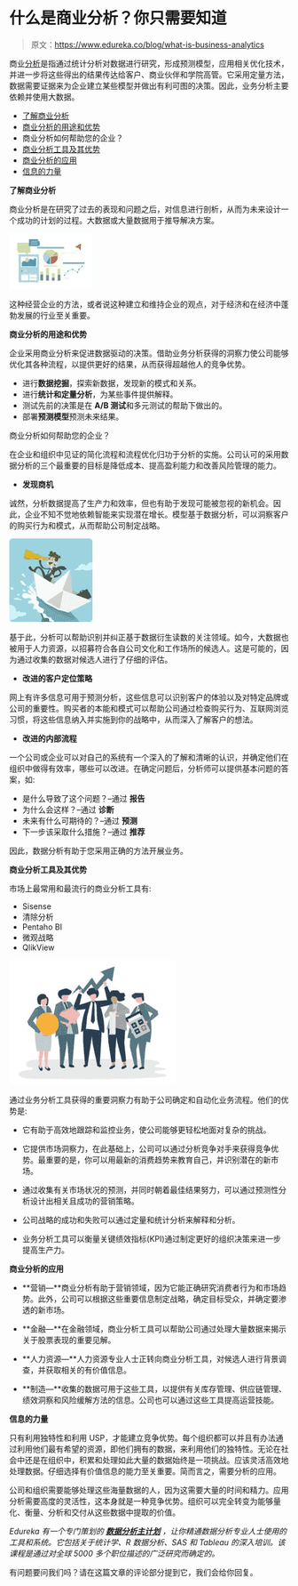 # 什么是商业分析？你只需要知道

> 原文：<https://www.edureka.co/blog/what-is-business-analytics>

商业[分析](https://www.edureka.co/blog/big-data-analytics/)是指通过统计分析对数据进行研究，形成预测模型，应用相关优化技术，并进一步将这些得出的结果传达给客户、商业伙伴和学院高管。它采用定量方法，数据需要证据来为企业建立某些模型并做出有利可图的决策。因此，业务分析主要依赖并使用大数据。

*   [了解商业分析](#understand)
*   [商业分析的用途和优势](#uses)
*   商业分析如何帮助您的企业？
*   [商业分析工具及其优势](#tools)
*   [商业分析的应用](#applications)
*   [信息的力量](#power)

**了解商业分析**

商业分析是在研究了过去的表现和问题之后，对信息进行剖析，从而为未来设计一个成功的计划的过程。大数据或大量数据用于推导解决方案。

![Business-Analytics](img/f1716703ca9e37baf1c5cf15a4b9a931.png)

这种经营企业的方法，或者说这种建立和维持企业的观点，对于经济和在经济中蓬勃发展的行业至关重要。

**商业分析的用途和优势**

企业采用商业分析来促进数据驱动的决策。借助业务分析获得的洞察力使公司能够优化其各种流程，以提供更好的结果，从而获得超越他人的竞争优势。

*   进行**数据挖掘**，探索新数据，发现新的模式和关系。
*   进行**统计和定量分析**，为某些事件提供解释。
*   测试先前的决策是在 **A/B 测试**和多元测试的帮助下做出的。
*   部署**预测模型**预测未来结果。

商业分析如何帮助您的企业？

在企业和组织中见证的简化流程和流程优化归功于分析的实施。公司认可的采用数据分析的三个最重要的目标是降低成本、提高盈利能力和改善风险管理的能力。

*   **发现商机**

诚然，分析数据提高了生产力和效率，但也有助于发现可能被忽视的新机会。因此，企业不知不觉地依赖智能来实现潜在增长。模型基于数据分析，可以洞察客户的购买行为和模式，从而帮助公司制定战略。

![Business Opportunities](img/dd33e7cf277b19bbe706efd52bb95320.png)

基于此，分析可以帮助识别并纠正基于数据衍生读数的关注领域。如今，大数据也被用于人力资源，以招募符合各自公司文化和工作场所的候选人。这是可能的，因为通过收集的数据对候选人进行了仔细的评估。

*   **改进的客户定位策略**

网上有许多信息可用于预测分析，这些信息可以识别客户的体验以及对特定品牌或公司的重要性。购买者的本能和模式可以帮助公司通过检查购买行为、互联网浏览习惯，将这些信息纳入并实施到你的战略中，从而深入了解客户的想法。

*   **改进的内部流程**

一个公司或企业可以对自己的系统有一个深入的了解和清晰的认识，并确定他们在组织中做得有效率，哪些可以改进。在确定问题后，分析师可以提供基本问题的答案，如:

*   是什么导致了这个问题？–通过 **报告**
*   为什么会这样？–通过 **诊断**
*   未来有什么可期待的？–通过 **预测**
*   下一步该采取什么措施？–通过 **推荐**

因此，数据分析有助于您采用正确的方法开展业务。

**商业分析工具及其优势**

市场上最常用和最流行的商业分析工具有:

*   Sisense
*   清除分析
*   Pentaho BI
*   微观战略
*   QlikView

![Benefits](img/f4e5fa4be910a7b013f0899d3917255a.png)

通过业务分析工具获得的重要洞察力有助于公司确定和自动化业务流程。他们的优势是:

*   它有助于高效地跟踪和监控业务，使公司能够更轻松地面对复杂的挑战。

*   它提供市场洞察力，在此基础上，公司可以通过分析竞争对手来获得竞争优势。最重要的是，你可以用最新的消费趋势来教育自己，并识别潜在的新市场。

*   通过收集有关市场状况的预测，并同时朝着最佳结果努力，可以通过预测性分析设计出相关且成功的营销策略。

*   公司战略的成功和失败可以通过定量和统计分析来解释和分析。

*   业务分析工具可以衡量关键绩效指标(KPI)通过制定更好的组织决策来进一步提高生产力。

**商业分析的应用**

*   **营销—**商业分析有助于营销领域，因为它能正确研究消费者行为和市场趋势。此外，公司可以根据这些重要信息制定战略，确定目标受众，并确定要渗透的新市场。

*   **金融—**在金融领域，商业分析工具可以帮助公司通过处理大量数据来揭示关于股票表现的重要见解。

*   **人力资源—**人力资源专业人士正转向商业分析工具，对候选人进行背景调查，并获取相关的有价值信息。

*   **制造—**收集的数据可用于这些工具，以提供有关库存管理、供应链管理、绩效洞察和风险缓解方法的信息。公司也可以通过这些工具提高运营技能。

**信息的力量**

只有利用独特性和利用 USP，才能建立竞争优势。每个组织都可以并且有办法通过利用他们最有希望的资源，即他们拥有的数据，来利用他们的独特性。无论在社会中还是在组织中，积累和处理如此大量的数据始终是一项挑战。应该灵活高效地处理数据。仔细选择有价值信息的能力至关重要。简而言之，需要分析的应用。

公司和组织需要能够处理这些海量数据的人，因为这需要大量的时间和精力。应用分析需要高度的灵活性，这本身就是一种竞争优势。组织可以完全转变为能够量化、衡量、分析和交付从这些数据中提取的价值。

*Edureka 有一个专门策划的  [**数据分析主计划**](https://www.edureka.co/masters-program/data-analyst-certification) ，让你精通数据分析专业人士使用的工具和系统。它包括关于统计学、R 数据分析、SAS 和 Tableau 的深入培训。该课程是通过对全球 5000 多个职位描述的广泛研究而确定的。*

有问题要问我们吗？请在这篇文章的评论部分提到它，我们会给你回复。